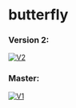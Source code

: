 # butterfly

### Version 2:
[![V2][V2.SVG]][V2.CI]

### Master:
[![V1][V1.SVG]][V1.CI]

[V2.SVG]: https://circleci.com/gh/thejohnhoffer/butterfly/tree/update_v2.svg?style=shield
[V2.CI]: https://circleci.com/gh/thejohnhoffer/butterfly/tree/update_v2

[V1.SVG]: https://circleci.com/gh/thejohnhoffer/butterfly/tree/master.svg?style=shield
[V1.CI]: https://circleci.com/gh/thejohnhoffer/butterfly/tree/master



